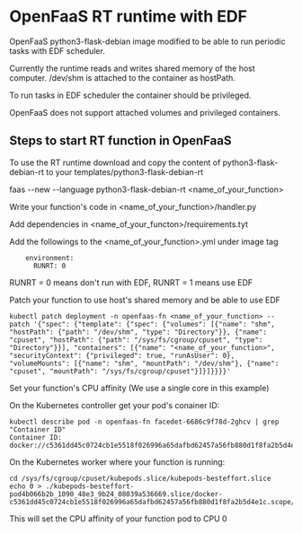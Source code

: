 # OpenFaaS RT runtime with EDF
OpenFaaS python3-flask-debian image modified to be able to run periodic tasks with EDF scheduler.

Currently the runtime reads and writes shared memory of the host computer. /dev/shm is attached to the container as hostPath.

To run tasks in EDF scheduler the container should be privileged.

OpenFaaS does not support attached volumes and privileged containers.

## Steps to start RT function in OpenFaaS

To use the RT runtime download and copy the content of python3-flask-debian-rt to your templates/python3-flask-debian-rt

faas --new --language python3-flask-debian-rt <name_of_your_function>

Write your function's code in <name_of_your_function>/handler.py

Add dependencies in <name_of_your_functon>/requirements.tyt

Add the followings to the <name_of_your_function>.yml under image tag
```
    environment:
      RUNRT: 0
```
RUNRT = 0 means don't run with EDF, RUNRT = 1 means use EDF

Patch your function to use host's shared memory and be able to use EDF
```
kubectl patch deployment -n openfaas-fn <name_of_your_function> --patch '{"spec": {"template": {"spec": {"volumes": [{"name": "shm", "hostPath": {"path": "/dev/shm", "type": "Directory"}}, {"name": "cpuset", "hostPath": {"path": "/sys/fs/cgroup/cpuset", "type": "Directory"}}], "containers": [{"name": "<name_of_your_function>", "securityContext": {"privileged": true, "runAsUser": 0}, "volumeMounts": [{"name": "shm", "mountPath": "/dev/shm"}, {"name": "cpuset", "mountPath": "/sys/fs/cgroup/cpuset"}]}]}}}}'
```
Set your function's CPU affinity (We use a single core in this example)

On the Kubernetes controller get your pod's conainer ID:
```
kubectl describe pod -n openfaas-fn facedet-6686c9f78d-2ghcv | grep "Container ID"
Container ID:   docker://c5361dd45c0724cb1e5518f026996a65dafbd62457a56fb880d1f8fa2b5d4e1c
```
On the Kubernetes worker where your function is running:
```
cd /sys/fs/cgroup/cpuset/kubepods.slice/kubepods-besteffort.slice
echo 0 > ./kubepods-besteffort-pod4b066b2b_1090_48e3_9b24_08039a536669.slice/docker-c5361dd45c0724cb1e5518f026996a65dafbd62457a56fb880d1f8fa2b5d4e1c.scope/cpuset.cpus
```
This will set the CPU affinity of your function pod to CPU 0
